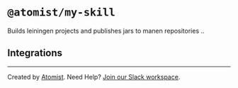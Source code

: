 # `@atomist/my-skill`

<!---atomist-skill-readme:start--->

Builds leiningen projects and publishes jars to manen repositories ..


## Integrations

<!---atomist-skill-readme:end--->

---

Created by [Atomist][atomist]. Need Help? [Join our Slack workspace][slack].

[atomist]: https://atomist.com/ "Atomist - How Teams Deliver Software"
[slack]: https://join.atomist.com/ "Atomist Community Slack"
